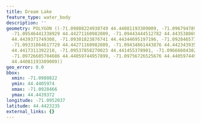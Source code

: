 ```yaml
---
title: Dream Lake
feature_type: water_body
description: ''
geometry: POLYGON ((-71.09808224938749 44.44081193309009, -71.09679478906065 44.442006898241,
  -71.09546441338929 44.44271160982089, -71.09443444512782 44.44353886909005, -71.09396237634071
  44.4439371749308, -71.09301823876741 44.44344695197196, -71.09284657739109 44.44314056053364,
  -71.09331864617729 44.44271160982089, -71.09434861443876 44.44234393527444, -71.09456319116052
  44.4417311392218, -71.09537858270023 44.441455378901, -71.09666604302797 44.44148601900049,
  -71.09726685784686 44.44059744957899, -71.09756726525676 44.44059744957899, -71.09808224938749
  44.44081193309009))
geo_error: 0.0
bbox:
  xmin: -71.0980822
  ymin: 44.4405974
  xmax: -71.0928466
  ymax: 44.4439372
longitude: -71.0952037
latitude: 44.4423235
external_links: {}
---
```

